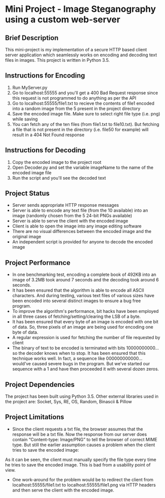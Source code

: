 # Mini Project - Image Steganography using a custom web-server

## Brief Description

This mini-project is my implementation of a secure HTTP based client server application which seamlessly works on encoding and decoding text files in images. This project is written in Python 3.5.


## Instructions for Encoding

1. Run MyServer.py
2. Go to localhost:55555 and you'll get a 400 Bad Request response since this request is not programmed to do anything as per the API
3. Go to localhost:55555/file1.txt to recieve the contents of file1 encoded into a random image from the 5 present in the project directory
4. Save the encoded image file. Make sure to select right file type (i.e. png) while saving
5. You can fetch any of the ten files (from file1.txt to file10.txt). But fetching a file that is not present in the directory (i.e. file50 for example) will result in a 404 Not Found response


## Instructions for Decoding

1. Copy the encoded image to the project root
2. Open Decoder.py and set the variable imageName to the name of the encoded image file
3. Run the script and you'll see the decoded text

## Project Status

- Server sends appropriate HTTP response messages
- Server is able to encode any text file (from the 10 available) into an image (randomly chosen from the 5 24-bit PNGs available)
- Server is able to serve the client with the encoded image
- Client is able to open the image into any image editing software
- There are no visual differences between the encoded image and the original image
- An independent script is provided for anyone to decode the encoded image

## Project Performance

- In one benchmarking test, encoding a complete book of 492KB into an image of 3.2MB took around 7 seconds and the decoding took around 6 seconds.
- It has been ensured that the algorithm is able to encode all ASCII characters. And during testing, various text files of various sizes have been encoded into several distinct images to ensure a bug free program.
- To improve the algorithm's performance, bit hacks have been employed in all three cases of fetching/setting/clearing the LSB of a byte.
- It has been ensured that every byte of an image is encoded with one bit of data. So, three pixels of an image are being used for encoding one byte of data.
- A regular expression is used for fetching the number of file requested by client
- The binary of text to be encoded is terminated with bits 10000000000… so the decoder knows when to stop. It has been ensured that this technique works well. In fact, a sequence like 000000000000… would’ve caused severe bugs in the program. But we’ve started our sequence with a 1 and have then proceeded it with several dozen zeros.

## Project Dependencies

The project has been built using Python 3.5. Other external libraries used in the project
are: Socket, Sys, RE, OS, Random, Binascii & Pillow

## Project Limitations

- Since the client requests a txt file, the browser assumes that the response will be a txt file. Now the response from our server does contain “Content-type: Image/PNG” to tell the browser of correct MIME type. But still the earlier assumption causes a problem when the client tries to save the encoded image:

As it can be seen, the client must manually specify the file type every time he tries
to save the encoded image. This is bad from a usability point of view.

- One work-around for the problem would be to redirect the client from localhost:55555/file1.txt to localhost:55555/file1.png via HTTP headers and then serve the client with the encoded image.